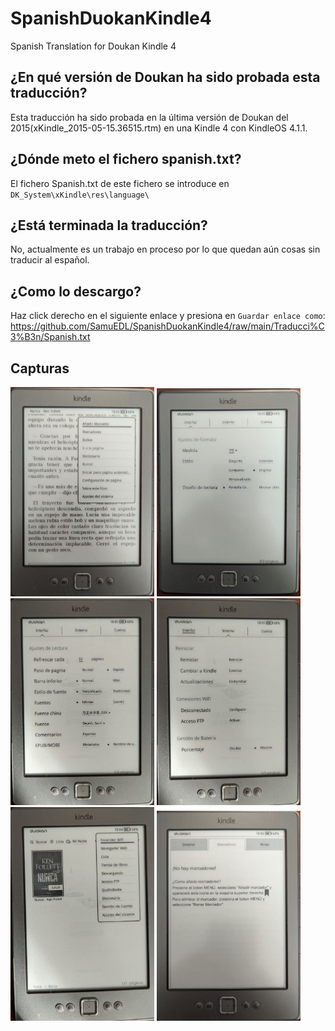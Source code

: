 # SpanishDuokanKindle4
Spanish Translation for Doukan Kindle 4

## ¿En qué versión de Doukan ha sido probada esta traducción?

Esta traducción ha sido probada en la última versión de Doukan del 2015(xKindle_2015-05-15.36515.rtm) en una Kindle 4 con KindleOS 4.1.1.

## ¿Dónde meto el fichero spanish.txt?

El fichero Spanish.txt de este fichero se introduce en ` DK_System\xKindle\res\language\`

## ¿Está terminada la traducción?
No, actualmente es un trabajo en proceso por lo que quedan aún cosas sin traducir al español.

## ¿Como lo descargo?
Haz click derecho en el siguiente enlace y presiona en `Guardar enlace como`:
https://github.com/SamuEDL/SpanishDuokanKindle4/raw/main/Traducci%C3%B3n/Spanish.txt

## Capturas
<img src="https://github.com/SamuEDL/SpanishDuokanKindle4/blob/main/Imagenes/1.jpg?raw=true" width="230"> <img src="https://github.com/SamuEDL/SpanishDuokanKindle4/blob/main/Imagenes/2.jpg?raw=true" width="230"> <img src="https://github.com/SamuEDL/SpanishDuokanKindle4/blob/main/Imagenes/3.jpg?raw=true" width="230">
<img src="https://github.com/SamuEDL/SpanishDuokanKindle4/blob/main/Imagenes/4.jpg?raw=true" width="230"> <img src="https://github.com/SamuEDL/SpanishDuokanKindle4/blob/main/Imagenes/5.jpg?raw=true" width="230"> <img src="https://github.com/SamuEDL/SpanishDuokanKindle4/blob/main/Imagenes/6.jpg?raw=true" width="230">


